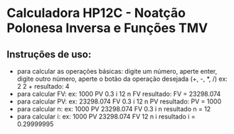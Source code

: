 # Calculadora HP12C - Noatção Polonesa Inversa e Funções TMV

## Instruções de uso:
- para calcular as operações básicas: digite um número, aperte enter, digite outro número, aperte o botão da operação desejada (+, -, *, /)
  ex: 2 2 +
  resultado: 4
- para calcular FV: 
  ex: 1000 PV 0.3 i 12 n FV
  resultado: FV = 23298.074
- para calcular PV:
  ex: 23298.074 FV 0.3 i 12 n PV
  resultado: PV = 1000
- para calcular n:
  ex: 1000 PV 23298.074 FV 0.3 i n
  resultado n = 12
- para calcular i:
  ex: 1000 PV 23298.074 FV 12 n i
  resultado i = 0.29999995
